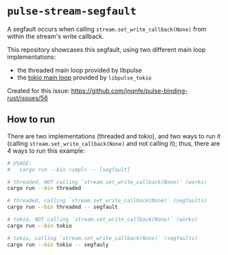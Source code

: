 # `pulse-stream-segfault`

A segfault occurs when calling `stream.set_write_callback(None)` from within the stream's write callback.

This repository showcases this segfault, using two different main loop implementations:

* the threaded main loop provided by libpulse
* the [tokio main loop](https://github.com/danieldg/pulse-binding-rust/tree/b0b8a0b71566e00161fc63a90e7be73028503fbe/pulse-tokio) provided by `libpulse_tokio`

Created for this issue: https://github.com/jnqnfe/pulse-binding-rust/issues/56

## How to run

There are two implementations (threaded and tokio), and two ways to run it (calling `stream.set_write_callback(None)` and not calling it); thus, there are 4 ways to run this example:

```bash
# USAGE:
#   cargo run --bin <impl> -- [segfault]

# threaded, NOT calling `stream.set_write_callback(None)` (works)
cargo run --bin threaded

# threaded, calling `stream.set_write_callback(None)` (segfaults)
cargo run --bin threaded -- segfault

# tokio, NOT calling `stream.set_write_callback(None)` (works)
cargo run --bin tokio

# tokio, calling `stream.set_write_callback(None)` (segfaults)
cargo run --bin tokio -- segfauly
```